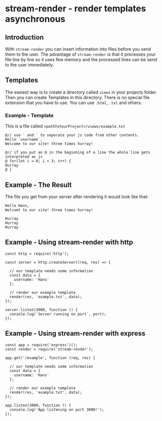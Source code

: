 # stream-render - render templates asynchronous
## Introduction
With `stream-render` you can insert information into files before you send them to the user.
The advantage of `stream-render` is that it processes your file line by line so it uses few memory and the processed lines can be send to the user immediately.
## Templates
The easiest way is to create a directory called `views` in your projects folder.
Then you can create Templates in this directory.
There is no special file extension that you have to use. You can use `.html`, `.txt` and others.
### Example - Template
This is a file called `<pathToYourProject>/views/example.txt`
```
@// use ` and ` to seperate your js code from other contents.
Hello `username´,
Welcome to our site! three times hurray!

@// if you put an @ in the beginning of a line the whole line gets interpreted as js
@ for(let i = 0; i < 3; i++) {
Hurray
@ }
```
## Example - The Result
The file you get from your server after rendering it would look like that:
```
Hello Hans,
Welcomt to our site! three times hurray!

Hurray
Hurray
Hurray
```
## Example - Using stream-render with http
```
const http = require('http');

const server = http.createServer((req, res) => {
  
  // our template needs some information
  const data = {
    username: 'Hans'
  };
  
  // render our example template
  render(res, 'example.txt', data);
});

server.listen(3000, function () {
  console.log(`Server running on port`, port);
});
```
## Example - Using stream-render with express
```
const app = require('express')();
const render = require('stream-render');

app.get('/example', function (req, res) {
  
  // our template needs some information
  const data = {
    username: 'Hans'
  };
  
  // render our example template
  render(res, 'example.txt', data);
});

app.listen(3000, function () {
  console.log('App listening on port 3000!');
});
```
